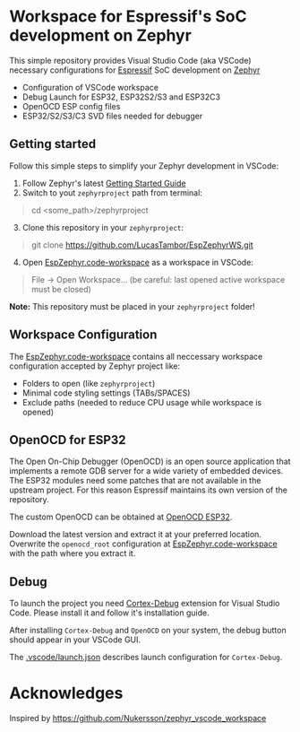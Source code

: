 # Workspace for Espressif's SoC development on Zephyr

This simple repository provides Visual Studio Code (aka VSCode) necessary
configurations for [Espressif](https://www.espressif.com/) SoC development on [Zephyr](https://github.com/zephyrproject-rtos/zephyr)

* Configuration of VSCode workspace
* Debug Launch for ESP32, ESP32S2/S3 and ESP32C3
* OpenOCD ESP config files
* ESP32/S2/S3/C3 SVD files needed for debugger

## Getting started
Follow this simple steps to simplify your Zephyr development in VSCode:

1. Follow Zephyr's latest [Getting Started Guide](https://docs.zephyrproject.org/latest/getting_started/index.html)
2. Switch to yout `zephyrproject` path from terminal:
> cd <some_path>/zephyrproject
3. Clone this repository in your `zephyrproject`:
> git clone https://github.com/LucasTambor/EspZephyrWS.git
4. Open [EspZephyr.code-workspace](https://github.com/LucasTambor/EspZephyrWS/blob/main/Espressif_Zephyr.code-workspace) as a workspace in VSCode:
> File -> Open Workspace...
(be careful: last opened active workspace must be closed)

**Note:** This repository must be placed in your `zephyrproject` folder!

## Workspace Configuration
The [EspZephyr.code-workspace](https://github.com/LucasTambor/EspZephyrWS/blob/main/Espressif_Zephyr.code-workspace)
contains all neccessary workspace configuration accepted by Zephyr project like:
* Folders to open (like `zephyrproject`)
* Minimal code styling settings (TABs/SPACES)
* Exclude paths (needed to reduce CPU usage while workspace is opened)

## OpenOCD for ESP32

The Open On-Chip Debugger (OpenOCD) is an open source application that implements a remote GDB server for a wide variety of embedded devices.
The ESP32 modules need some patches that are not available in the upstream project.
For this reason Espressif maintains its own version of the repository.

The custom OpenOCD can be obtained at [OpenOCD ESP32](https://github.com/espressif/openocd-esp32/releases).

Download the latest version and extract it at your preferred location.
Overwrite the `openocd_root` configuration at [EspZephyr.code-workspace](https://github.com/LucasTambor/EspZephyrWS/blob/main/Espressif_Zephyr.code-workspace) with the path where you extract it.

## Debug

To launch the project you need [Cortex-Debug](https://marketplace.visualstudio.com/items?itemName=marus25.cortex-debug)
extension for Visual Studio Code. Please install it and follow it's installation guide.

After installing `Cortex-Debug` and `OpenOCD` on your system, the debug button
should appear in your VSCode GUI.

The [.vscode/launch.json](https://github.com/Nukersson/zephyr_vscode_workspace/blob/master/.vscode/launch.json)
describes launch configuration for `Cortex-Debug`.

# Acknowledges

Inspired by https://github.com/Nukersson/zephyr_vscode_workspace
